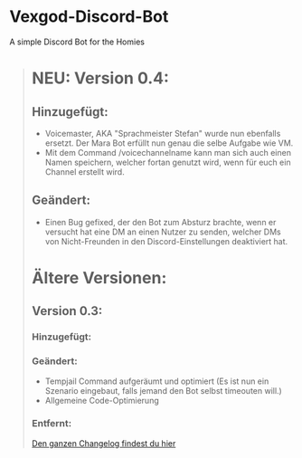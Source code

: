 # Vexgod-Discord-Bot
A simple Discord Bot for the Homies

> # NEU: Version 0.4:
> 
> ## Hinzugefügt:
> * Voicemaster, AKA "Sprachmeister Stefan" wurde nun ebenfalls ersetzt. Der Mara Bot erfüllt nun genau die selbe Aufgabe wie VM.
> * Mit dem Command /voicechannelname kann man sich auch einen Namen speichern, welcher fortan genutzt wird, wenn für euch ein Channel erstellt wird.
> 
> ## Geändert:
> * Einen Bug gefixed, der den Bot zum Absturz brachte, wenn er versucht hat eine DM an einen Nutzer zu senden, welcher DMs von Nicht-Freunden in den Discord-Einstellungen deaktiviert hat.
> 
> # Ältere Versionen:
> 
> ## Version 0.3:
> 
> ### Hinzugefügt:
> 
> ### Geändert:
> * Tempjail Command aufgeräumt und optimiert (Es ist nun ein Szenario eingebaut, falls jemand den Bot selbst timeouten will.)
> * Allgemeine Code-Optimierung
> 
> ### Entfernt:
> 
> [Den ganzen Changelog findest du hier](https://github.com/LonelyChimo302/Vexgod-Discord-Bot)